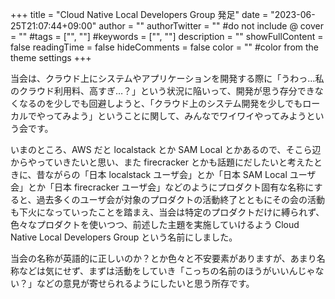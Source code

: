 +++
title = "Cloud Native Local Developers Group 発足"
date = "2023-06-25T21:07:44+09:00"
author = ""
authorTwitter = "" #do not include @
cover = ""
#tags = ["", ""]
#keywords = ["", ""]
description = ""
showFullContent = false
readingTime = false
hideComments = false
color = "" #color from the theme settings
+++


当会は、クラウド上にシステムやアプリケーションを開発する際に「うわっ…私のクラウド利用料、高すぎ…？」という状況に陥いって、開発が思う存分できなくなるのを少しでも回避しようと、「クラウド上のシステム開発を少しでもローカルでやってみよう」ということに関して、みんなでワイワイやってみようという会です。

いまのところ、AWS だと localstack とか SAM Local とかあるので、そこら辺からやっていきたいと思い、また firecracker とかも話題にだしたいと考えたときに、昔ながらの「日本 localstack ユーザ会」とか「日本 SAM Local ユーザ会」とか「日本 firecracker ユーザ会」などのようにプロダクト固有な名称にすると、過去多くのユーザ会が対象のプロダクトの活動終了とともにその会の活動も下火になっていったことを踏まえ、当会は特定のプロダクトだけに縛られず、色々なプロダクトを使いつつ、前述した主題を実施していけるよう Cloud Native Local Developers Group という名前にしました。

当会の名称が英語的に正しいのか？とか色々と不安要素がありますが、あまり名称などは気にせず、まずは活動をしていき「こっちの名前のほうがいいんじゃない？」などの意見が寄せられるようにしたいと思う所存です。

